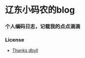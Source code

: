 辽东小码农的blog
=====
### 个人编码日志，记载我的点点滴滴


### License
- [Thanks dbyll](https://github.com/dbtek/dbyll)
